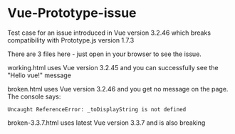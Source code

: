 # Vue-Prototype-issue

Test case for an issue introduced in Vue version 3.2.46 which breaks compatibility with Prototype.js version 1.7.3

There are 3 files here - just open in your browser to see the issue.

working.html uses Vue version 3.2.45 and you can successfully see the "Hello vue!" message

broken.html uses Vue version 3.2.46 and you get no message on the page. The console says:

    Uncaught ReferenceError: _toDisplayString is not defined
    
broken-3.3.7.html uses latest Vue version 3.3.7 and is also breaking    